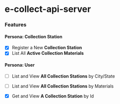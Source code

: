 # e-collect-api-server

### Features

#### Persona: Collection Station

- [x] Register a New **Collection Station**
- [x] List All **Active Collection Materials**

#### Persona: User

- [ ] List and View **All Collection Stations** by City/State
- [ ] List and View **All Collection Stations** by Materials
- [x] Get and View **A Collection Station** by Id


